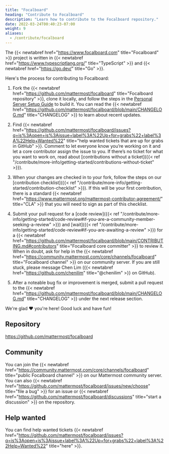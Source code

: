 ```yaml
---
title: "Focalboard"
heading: "Contribute to Focalboard"
description: "Learn how to contribute to the Focalboard repository."
date: 2022-03-24T00:40:23-07:00
weight: 9
aliases:
  - /contribute/focalboard
---
```


The {{< newtabref href="https://www.focalboard.com" title="Focalboard" >}} project is written in {{< newtabref href="https://www.typescriptlang.org/" title="TypeScript" >}} and {{< newtabref href="https://go.dev/" title="Go" >}}.

Here's the process for contributing to Focalboard:

1. Fork the {{< newtabref href="https://github.com/mattermost/focalboard" title="Focalboard repository" >}}, clone it locally, and follow the steps in the [Personal Server Setup Guide](personal-server-setup-guide) to build it. You can read the {{< newtabref href="https://github.com/mattermost/focalboard/blob/main/CHANGELOG.md" title="CHANGELOG" >}} to learn about recent updates.

2. Find {{< newtabref href="https://github.com/mattermost/focalboard/issues?q=is%3Aopen+is%3Aissue+label%3A%22Up+for+grabs%22+label%3A%22Help+Wanted%22" title="help wanted tickets that are up for grabs in GitHub" >}}. Comment to let everyone know you’re working on it and let a core contributor assign the issue to you. If there’s no ticket for what you want to work on, read about [contributions without a ticket]({{< ref "/contribute/more-info/getting-started/contributions-without-ticket" >}}).

3. When your changes are checked in to your fork, follow the steps on our [contribution checklist]({{< ref "/contribute/more-info/getting-started/contribution-checklist" >}}). If this will be your first contribution, there is a standard {{< newtabref href="https://www.mattermost.org/mattermost-contributor-agreement/" title="CLA" >}} that you will need to sign as part of this checklist.

4. Submit your pull request for a [code review]({{< ref "/contribute/more-info/getting-started/code-review#if-you-are-a-community-member-seeking-a-review" >}}) and [wait]({{< ref "/contribute/more-info/getting-started/code-review#if-you-are-awaiting-a-review" >}}) for a {{< newtabref href="https://github.com/mattermost/focalboard/blob/main/CONTRIBUTING.md#contributors" title="Focalboard core committer" >}} to review it. When in doubt, ask for help in the {{< newtabref href="https://community.mattermost.com/core/channels/focalboard" title="Focalboard channel" >}} on our community server. If you are still stuck, please message Chen Lim ({{< newtabref href="https://github.com/chenilim" title="@chenilim" >}} on GitHub).

5. After a noteable bug fix or improvement is merged, submit a pull request to the {{< newtabref href="https://github.com/mattermost/focalboard/blob/main/CHANGELOG.md" title="CHANGELOG" >}} under the next release section.

We're glad ❤️ you're here! Good luck and have fun!

## Repository

https://github.com/mattermost/focalboard

## Community

You can join the {{< newtabref href="https://community.mattermost.com/core/channels/focalboard" title="public Focalboard channel" >}} on our Mattermost community server. You can also {{< newtabref href="https://github.com/mattermost/focalboard/issues/new/choose" title="file a bug" >}} for an issue or {{< newtabref href="https://github.com/mattermost/focalboard/discussions" title="start a discussion" >}} on the repository.

## Help wanted

You can find help wanted tickets {{< newtabref href="https://github.com/mattermost/focalboard/issues?q=is%3Aopen+is%3Aissue+label%3A%22Up+for+grabs%22+label%3A%22Help+Wanted%22" title="here" >}}.
